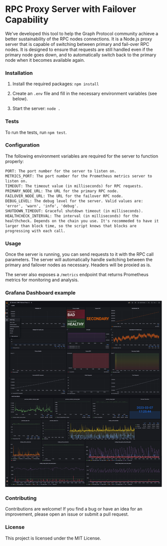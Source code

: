 # RPC Proxy Server with Failover Capability
We've developed this tool to help the Graph Protocol community achieve a better sustainability of the RPC nodes connections. It is a Node.js proxy server that is capable of switching between primary and fail-over RPC nodes. It is designed to ensure that requests are still handled even if the primary node goes down, and to automatically switch back to the primary node when it becomes available again.

### Installation

1. Install the required packages: `npm install`

2. Create an `.env` file and fill in the necessary environment variables (see below).

3. Start the server: `node .`

### Tests

To run the tests, run `npm test`.

### Configuration
The following environment variables are required for the server to function properly:
```
PORT: The port number for the server to listen on.
METRICS_PORT: The port number for the Prometheus metrics server to listen on.
TIMEOUT: The timeout value (in milliseconds) for RPC requests.
PRIMARY_NODE_URL: The URL for the primary RPC node.
FAILOVER_NODE_URL: The URL for the failover RPC node.
DEBUG_LEVEL: The debug level for the server. Valid values are: 'error', 'warn', 'info', 'debug'.
SHUTDOWN_TIMEOUT: Graceful shutdown timeout (in milliseconds).
HEALTHCHECK_INTERVAL: The interval (in milliseconds) for the healthcheck. Depends on the chain you use. It's recommeded to have it larger than block time, so the script knows that blocks are progressing with each call.
```

### Usage
Once the server is running, you can send requests to it with the RPC call parameters. The server will automatically handle switching between the primary and failover nodes as necessary.
Headers will be proxied as is.

The server also exposes a `/metrics` endpoint that returns Prometheus metrics for monitoring and analysis.

### Grafana Dashboard example
![Grafana Dashboard](grafana.png)

### Contributing
Contributions are welcome! If you find a bug or have an idea for an improvement, please open an issue or submit a pull request.

### License
This project is licensed under the MIT License.
